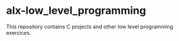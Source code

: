 # alx-low_level_programming

This repository contains C projects and other low level programming exercices.


